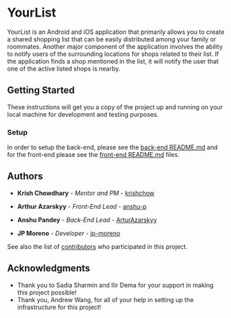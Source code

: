 # YourList

YourList is an Android and iOS application that primarily allows you to create a shared shopping list that can be easily distributed among your family or roommates. Another major component of the application involves the ability to notify users of the surrounding locations for shops related to their list. If the application finds a shop mentioned in the list, it will notify the user that one of the active listed shops is nearby.

## Getting Started

These instructions will get you a copy of the project up and running on your local machine for development and testing purposes.

### Setup

In order to setup the back-end, please see the [back-end README.md](Serverside/README.md) and for the front-end please see the [front-end README.md](YourListApp/README.md) files.

## Authors

* **Krish Chowdhary** - *Mentor and PM* - [krishchow](https://github.com/krishchow)

* **Arthur Azarskyy** - *Front-End Lead* - [anshu-p](https://github.com/anshu-p)

* **Anshu Pandey** - *Back-End Lead* - [ArturAzarskyy](https://github.com/ArturAzarskyy)

* **JP Moreno** - *Developer* - [jp-moreno](https://github.com/jp-moreno)

See also the list of [contributors](https://github.com/your/project/contributors) who participated in this project.

## Acknowledgments

* Thank you to Sadia Sharmin and Ilir Dema for your support in making this project possible!
* Thank you, Andrew Wang, for all of your help in setting up the infrastructure for this project!
